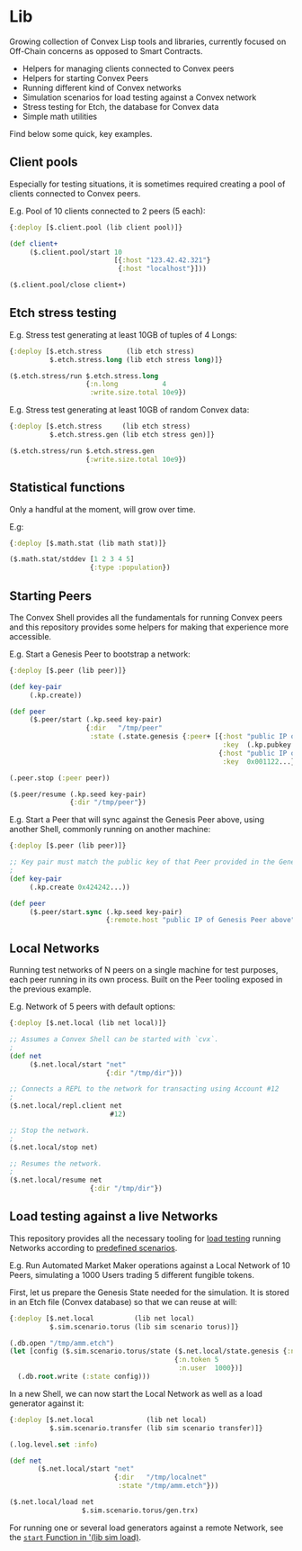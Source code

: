 # Lib

Growing collection of Convex Lisp tools and libraries, currently focused on
Off-Chain concerns as opposed to Smart Contracts.

- Helpers for managing clients connected to Convex peers
- Helpers for starting Convex Peers
- Running different kind of Convex networks
- Simulation scenarios for load testing against a Convex network
- Stress testing for Etch, the database for Convex data
- Simple math utilities

Find below some quick, key examples.


## Client pools

Especially for testing situations, it is sometimes required creating a pool of
clients connected to Convex peers.

E.g. Pool of 10 clients connected to 2 peers (5 each):

```clojure
{:deploy [$.client.pool (lib client pool)]}

(def client+
     ($.client.pool/start 10
                          [{:host "123.42.42.321"}
                           {:host "localhost"}]))

($.client.pool/close client+)
```


## Etch stress testing

E.g. Stress test generating at least 10GB of tuples of 4 Longs:

```clojure
{:deploy [$.etch.stress      (lib etch stress)
          $.etch.stress.long (lib etch stress long)]}

($.etch.stress/run $.etch.stress.long
                   {:n.long           4
                    :write.size.total 10e9})
```

E.g. Stress test generating at least 10GB of random Convex data:

```clojure
{:deploy [$.etch.stress     (lib etch stress)
          $.etch.stress.gen (lib etch stress gen)]}

($.etch.stress/run $.etch.stress.gen
                   {:write.size.total 10e9})
```


## Statistical functions

Only a handful at the moment, will grow over time.

E.g:

```clojure
{:deploy [$.math.stat (lib math stat)]}

($.math.stat/stddev [1 2 3 4 5]
                    {:type :population})
```


## Starting Peers

The Convex Shell provides all the fundamentals for running Convex peers and this
repository provides some helpers for making that experience more accessible.

E.g. Start a Genesis Peer to bootstrap a network:

```clojure
{:deploy [$.peer (lib peer)]}

(def key-pair
     (.kp.create))

(def peer
     ($.peer/start (.kp.seed key-pair)
                   {:dir   "/tmp/peer"
                    :state (.state.genesis {:peer+ [{:host "public IP of this Peer"
                                                     :key  (.kp.pubkey key-pair)}
                                                    {:host "public IP of another Peer"
                                                     :key  0x001122...}]})}))

(.peer.stop (:peer peer))

($.peer/resume (.kp.seed key-pair)
               {:dir "/tmp/peer"})
```

E.g. Start a Peer that will sync against the Genesis Peer above, using another Shell,
     commonly running on another machine:

```clojure
{:deploy [$.peer (lib peer)]}

;; Key pair must match the public key of that Peer provided in the Genesis State above.
;
(def key-pair
     (.kp.create 0x424242...))

(def peer
     ($.peer/start.sync (.kp.seed key-pair)
                        {:remote.host "public IP of Genesis Peer above"}))
```


## Local Networks

Running test networks of N peers on a single machine for test purposes,
each peer running in its own process. Built on the Peer tooling exposed in the
previous example.

E.g. Network of 5 peers with default options:

```clojure
{:deploy [$.net.local (lib net local)]}

;; Assumes a Convex Shell can be started with `cvx`.
;
(def net
     ($.net.local/start "net"
                        {:dir "/tmp/dir"}))

;; Connects a REPL to the network for transacting using Account #12
;
($.net.local/repl.client net
                         #12)

;; Stop the network.
;
($.net.local/stop net)

;; Resumes the network.
;
($.net.local/resume net
                    {:dir "/tmp/dir"})
```


## Load testing against a live Networks

This repository provides all the necessary tooling for [load
testing](./src/main/sim/load.cvx) running Networks according to [predefined
scenarios](./src/main/sim/load/scenario).

E.g. Run Automated Market Maker operations against a Local Network of 10 Peers,
     simulating a 1000 Users trading 5 different fungible tokens.

First, let us prepare the Genesis State needed for the simulation. It is stored
in an Etch file (Convex database) so that we can reuse at will:

```clojure
{:deploy [$.net.local          (lib net local)
          $.sim.scenario.torus (lib sim scenario torus)]}

(.db.open "/tmp/amm.etch")
(let [config ($.sim.scenario.torus/state ($.net.local/state.genesis {:n.peer 10})
                                         {:n.token 5
                                          :n.user  1000})]
  (.db.root.write (:state config)))
```

In a new Shell, we can now start the Local Network as well as a load generator
against it:

```clojure
{:deploy [$.net.local             (lib net local)
          $.sim.scenario.transfer (lib sim scenario transfer)]}

(.log.level.set :info)

(def net
       ($.net.local/start "net"
                          {:dir   "/tmp/localnet"
                           :state "/tmp/amm.etch"}))

($.net.local/load net
                  $.sim.scenario.torus/gen.trx)
```

For running one or several load generators against a remote Network, see the
[`start` Function in '(lib sim
load)](./src/main/sim/load.cvx).
